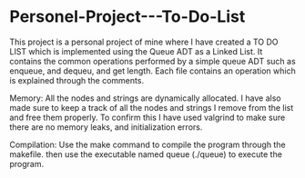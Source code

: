 # Personel-Project---To-Do-List
This project is a personal project of mine where I have created a TO DO LIST which is implemented using the Queue ADT as a Linked List. It contains the common operations performed by a simple queue ADT such as enqueue, and dequeu, and get length. Each file contains an operation which is explained through the comments.

Memory:
All the nodes and strings are dynamically allocated. I have also made sure to keep a track of all the nodes and strings I remove from the list and free them properly. To confirm this I have used valgrind to make sure there are no memory leaks, and initialization errors.

Compilation:
Use the make command to compile the program through the makefile. then use the executable named queue (./queue) to execute the program.
